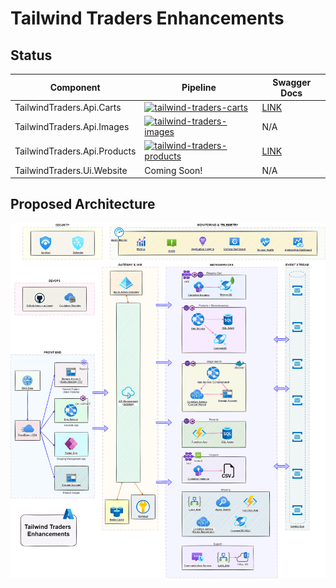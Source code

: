 # Tailwind Traders Enhancements

## Status

| Component                    | Pipeline                                                                                                                                                                                                                                   | Swagger Docs                                                             |
| ---------------------------- | ------------------------------------------------------------------------------------------------------------------------------------------------------------------------------------------------------------------------------------------ | ------------------------------------------------------------------------ |
| TailwindTraders.Api.Carts    | [![tailwind-traders-carts](https://github.com/CloudLabs-AI/TailwindTraders/actions/workflows/tailwind-traders-carts.yml/badge.svg)](https://github.com/CloudLabs-AI/TailwindTraders/actions/workflows/tailwind-traders-carts.yml)          | [LINK](https://tailwind-traders-carts987654.azurewebsites.net/swagger/)    |
| TailwindTraders.Api.Images   | [![tailwind-traders-images](https://github.com/CloudLabs-AI/TailwindTraders/actions/workflows/tailwind-traders-images.yml/badge.svg)](https://github.com/CloudLabs-AI/TailwindTraders/actions/workflows/tailwind-traders-images.yml)       | N/A                                                                      |
| TailwindTraders.Api.Products | [![tailwind-traders-products](https://github.com/CloudLabs-AI/TailwindTraders/actions/workflows/tailwind-traders-products.yml/badge.svg)](https://github.com/CloudLabs-AI/TailwindTraders/actions/workflows/tailwind-traders-products.yml) | [LINK](https://tailwind-traders-products987654.azurewebsites.net/swagger/) |
| TailwindTraders.Ui.Website   | Coming Soon!                                                                                                                                                                                                                               | N/A                                                                      |

## Proposed Architecture

![Proposed Architecture](./docs/architecture/tailwind-traders-enhancements.drawio.png)
